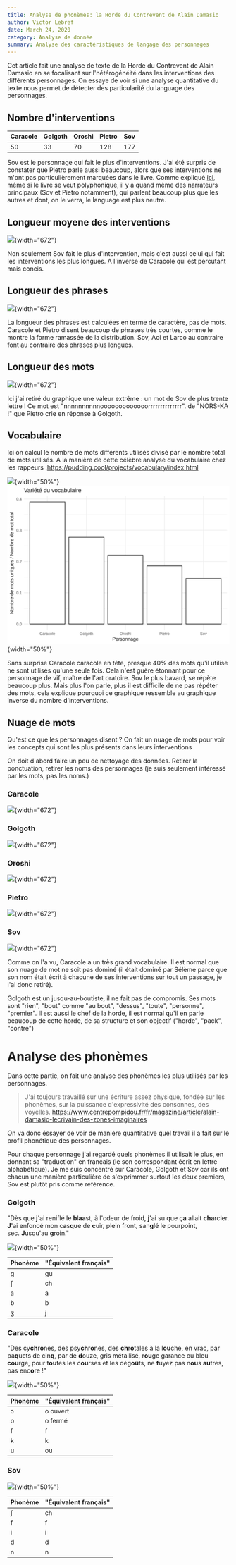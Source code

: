 ```yaml
---
title: Analyse de phonèmes: la Horde du Contrevent de Alain Damasio
author: Victor Lebref
date: March 24, 2020
category: Analyse de donnée
summary: Analyse des caractéristiques de langage des personnages
---
```



Cet article fait une analyse de texte de la Horde du Contrevent de Alain
Damasio en se focalisant sur l'hétérogénéité dans les interventions des
différents personnages. On essaye de voir si une analyse quantitative du
texte nous permet de détecter des particularité du language des
personnages.

## Nombre d'interventions


|Caracole |Golgoth  |Oroshi |Pietro  | Sov |
|---------|---------|--------|--------|--------|
|      50 |     33  |    70  |    128 |     177|

Sov est le personnage qui fait le plus d'interventions. J'ai été surpris
de constater que Pietro parle aussi beaucoup, alors que ses
interventions ne m'ont pas particulièrement marquées dans le livre.
Comme expliqué
[ici](https://blogs.mediapart.fr/raphadasilva/blog/181117/la-horde-du-contrevent-un-aller-retour-eprouvant),
même si le livre se veut polyphonique, il y a quand même des narrateurs
principaux (Sov et Pietro notamment), qui parlent beaucoup plus que les
autres et dont, on le verra, le language est plus neutre.


## Longueur moyene des interventions

![]({attach}media/928b675bccb7980b6c6a3d6c727f8e8e014a9330.svgz){width="672"}

Non seulement Sov fait le plus d'intervention, mais c'est aussi celui
qui fait les interventions les plus longues. A l'inverse de Caracole qui
est percutant mais concis.


## Longueur des phrases

![]({attach}media/4e6e211aa491174f53336f63878282901ef879da.svgz){width="672"}

La longueur des phrases est calculées en terme de caractère, pas de
mots. Caracole et Pietro disent beaucoup de phrases très courtes, comme
le montre la forme ramassée de la distribution. Sov, Aoi et Larco au
contraire font au contraire des phrases plus longues.


## Longueur des mots

![]({attach}media/792501f505c2ab8a624ac728dd5c1d01aea90d2e.svgz){width="672"}

Ici j'ai retiré du graphique une valeur extrême : un mot de Sov de plus
trente lettre ! Ce mot est "nnnnnnnnnnooooooooooooorrrrrrrrrrrrrr". de
"NORS-KA !" que Pietro crie en réponse à Golgoth.


## Vocabulaire

Ici on calcul le nombre de mots différents utilisés divisé par le nombre
total de mots utilisés. A la manière de cette célèbre analyse du
vocabulaire chez les rappeurs
:<https://pudding.cool/projects/vocabulary/index.html>

![]({attach}media/455096fda0928da9b3bb44e130e864b1574c431a.svgz){width="50%"}![](media/a1076810a02c85c8ad6d07165222cc2a8050ec02.svgz){width="50%"}

Sans surprise Caracole caracole en tête, presque 40% des mots qu'il
utilise ne sont utilisés qu'une seule fois. Cela n'est guère étonnant
pour ce personnage de vif, maître de l'art oratoire. Sov le plus bavard,
se répète beaucoup plus. Mais plus l'on parle, plus il est difficile de
ne pas répéter des mots, cela explique pourquoi ce graphique ressemble au
graphique inverse du nombre d'interventions.


## Nuage de mots

Qu'est ce que les personnages disent ? On fait un nuage de mots pour
voir les concepts qui sont les plus présents dans leurs interventions

On doit d'abord faire un peu de nettoyage des données. Retirer la
ponctuation, retirer les noms des personnages (je suis seulement
intéressé par les mots, pas les noms.)

### Caracole

![]({attach}media/75a651f4503e1b93c4e750e2e7239d31ca06732f.png){width="672"}

### Golgoth

![]({attach}media/66a73f5731a98695f9c8f893f8714b67b30b2ec1.png){width="672"}

### Oroshi

![]({attach}media/7eb158aad950bd19eb8618d5b59399964f3337b4.png){width="672"}

### Pietro

![]({attach}media/b71fd331c415ff29aacecf53f033befb8bfc60ae.png){width="672"}

### Sov

![]({attach}media/947ce0e3d893fa01713785ae082b9d9f54f504b6.png){width="672"}

Comme on l'a vu, Caracole a un très grand vocabulaire. Il est normal que
son nuage de mot ne soit pas dominé (il était dominé par Sélème parce
que son nom était écrit à chacune de ses interventions sur tout un passage, je l'ai donc
retiré).

Golgoth est un jusqu-au-boutiste, il ne fait pas de compromis. Ses mots
sont "rien", "bout" comme "au bout", "dessus", "toute", "personne",
"premier". Il est aussi le chef de la horde, il est normal qu'il en
parle beaucoup de cette horde, de sa structure et son objectif ("horde",
"pack", "contre")

# Analyse des phonèmes

Dans cette partie, on fait une analyse des phonèmes les plus utilisés
par les personnages.

> J'ai toujours travaillé sur une écriture assez
physique, fondée sur les phonèmes, sur la puissance d'expressivité des
consonnes, des voyelles.
<https://www.centrepompidou.fr/fr/magazine/article/alain-damasio-lecrivain-des-zones-imaginaires>

On va donc éssayer de voir de manière quantitative quel travail il a
fait sur le profil phonétique des personnages.

Pour chaque personnage j'ai regardé quels phonèmes il utilisait le plus,
en donnant sa "traduction" en français (le son correspondant écrit en lettre alphabétique). Je me suis concentré sur Caracole, Golgoth et Sov car ils ont chacun une manière particulière de s'exprimmer surtout les deux premiers, Sov est plutôt pris comme référence.

### Golgoth

"Dès que **j**'ai reniflé le **b**l**aa**st, à l'odeur de froid,
**j**'ai su que ç**a** allait **cha**rcler. **J**'ai enfoncé mon
c**a**s**qu**e de **c**uir, plein front, san**g**lé le pourpoint,
sec. **J**usqu'au **g**roin."


![]({attach}media/19876c5db2b4b498a75fe27727259415ea34cfe7.svgz){width="50%"}

|Phonème  |"Équivalent français"
|---------|-----------------------
|ɡ        |gu
|ʃ        |ch
|a        |a
|b        |b
|ʒ        |j


### Caracole

"Des cy**ch**r**o**nes, des psy**ch**r**o**nes, des **ch**r**o**tales à
la l**ou**che, en vrac, par pa**q**uets de cin**q**, par de **d**ouze,
gris métallisé, r**ou**ge garance ou bleu **cou**rge, pour t**ou**tes
les c**ou**rses et les dég**oû**ts, ne **f**uyez pas n**ou**s
**au**tres, pas enc**o**re !"

![]({attach}media/cc927cfcb5bdab77b0cd4c5fe93bc4bf73e027d7.svgz){width="50%"}

|Phonème  |"Équivalent français"
|---------|-----------------------
|ɔ        |o ouvert
|o        |o fermé
|f        |f
|k        |k
|u        |ou


### Sov

![]({attach}media/92dac954ad0fb8e2d3889cb0f59ef1e59aa399a2.svgz){width="50%"}

|Phonème  |"Équivalent français"
|---------|-----------------------
|ʃ        |ch
|f        |f
|i        |i
|d        |d
|n        |n

